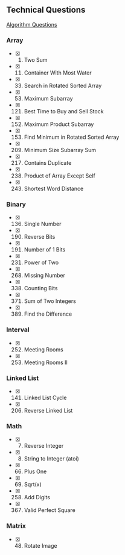 ## Technical Questions

[Algorithm Questions](https://github.com/yangshun/tech-interview-handbook/tree/master/algorithms)

### Array

- [x] 1. Two Sum
- [x] 11. Container With Most Water
- [x] 33. Search in Rotated Sorted Array
- [x] 53. Maximum Subarray
- [x] 121. Best Time to Buy and Sell Stock
- [x] 152. Maximum Product Subarray
- [x] 153. Find Minimum in Rotated Sorted Array
- [x] 209. Minimum Size Subarray Sum
- [x] 217. Contains Duplicate
- [x] 238. Product of Array Except Self
- [x] 243. Shortest Word Distance

### Binary

- [x] 136. Single Number
- [x] 190. Reverse Bits
- [x] 191. Number of 1 Bits
- [x] 231. Power of Two
- [x] 268. Missing Number
- [x] 338. Counting Bits
- [x] 371. Sum of Two Integers
- [x] 389. Find the Difference

### Interval

- [x] 252. Meeting Rooms
- [x] 253. Meeting Rooms II

### Linked List

- [x] 141. Linked List Cycle
- [x] 206. Reverse Linked List

### Math

- [x] 7. Reverse Integer
- [x] 8. String to Integer (atoi)
- [x] 66. Plus One
- [x] 69. Sqrt(x)
- [x] 258. Add Digits
- [x] 367. Valid Perfect Square

### Matrix

- [x] 48. Rotate Image
